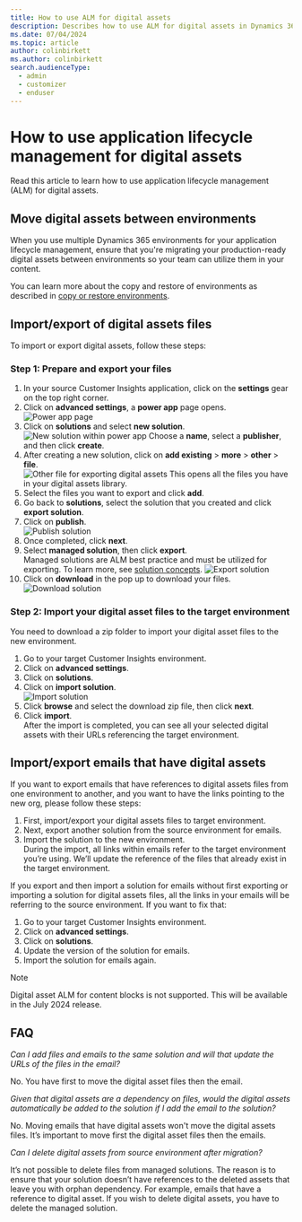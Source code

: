 ```yaml
---
title: How to use ALM for digital assets
description: Describes how to use ALM for digital assets in Dynamics 365 Customer Insights - Journeys.
ms.date: 07/04/2024
ms.topic: article
author: colinbirkett
ms.author: colinbirkett
search.audienceType: 
  - admin
  - customizer
  - enduser
---
```


# How to use application lifecycle management for digital assets

Read this article to learn how to use application lifecycle management (ALM) for digital assets.

## Move digital assets between environments

When you use multiple Dynamics 365 environments for your application lifecycle management, ensure that you're migrating your production-ready digital assets between environments so your team can utilize them in your content.

You can learn more about the copy and restore of environments as described in [copy or restore environments](/dynamics365/customer-insights/journeys/copy-or-restore#copy-a-customer-insights---journeys-environment-to-another-environment).

## Import/export of digital assets files

To import or export digital assets, follow these steps:

### Step 1: Prepare and export your files

1. In your source Customer Insights application, click on the **settings** gear on the top right corner.
1. Click on **advanced settings**, a **power app** page opens.
![Power app page](media/alm-power-page.png)
1. Click on **solutions** and select **new solution**.
![New solution within power app](media/alm-new-solution.png)
Choose a **name**, select a **publisher**, and then click **create**.
1. After creating a new solution, click on **add existing** > **more** > **other** > **file**.  
![Other file for exporting digital assets](media/alm-add-existing.png)
This opens all the files you have in your digital assets library.
1. Select the files you want to export and click **add**.
1. Go back to **solutions**, select the solution that you created and click **export solution**.
1. Click on **publish**.  
![Publish solution](media/alm-publish.png) 
1. Once completed, click **next**.
1. Select **managed solution**, then click **export**.  
Managed solutions are ALM best practice and must be utilized for exporting. To learn more, see [solution concepts](/power-platform/alm/solution-concepts-alm#managed-and-unmanaged-solutions).
![Export solution](media/alm-export.png)
1. Click on **download** in the pop up to download your files.  
![Download solution](media/alm-download.png)

### Step 2: Import your digital asset files to the target environment

You need to download a zip folder to import your digital asset files to the new environment.

1. Go to your target Customer Insights environment.
1. Click on **advanced settings**.
1. Click on **solutions**.
1. Click on **import solution**.  
![Import solution](media/alm-import.png)
1. Click **browse** and select the download zip file, then click **next**.
1. Click **import**.  
After the import is completed, you can see all your selected digital assets with their URLs referencing the target environment.

## Import/export emails that have digital assets

If you want to export emails that have references to digital assets files from one environment to another, and you want to have the links pointing to the new org, please follow these steps:

1. First, import/export your digital assets files to target environment.
1. Next, export another solution from the source environment for emails.
1. Import the solution to the new environment.  
During the import, all links within emails refer to the target environment you’re using. We’ll update the reference of the files that already exist in the target environment.

If you export and then import a solution for emails without first exporting or importing a solution for digital assets files, all the links in your emails will be referring to the source environment. If you want to fix that:

1. Go to your target Customer Insights environment.
1. Click on **advanced settings**.
1. Click on **solutions**.
1. Update the version of the solution for emails.
1. Import the solution for emails again.

> [!NOTE]
> Digital asset ALM for content blocks is not supported. This will be available in the July 2024 release.

## FAQ

*Can I add files and emails to the same solution and will that update the URLs of the files in the email?*

No. You have first to move the digital asset files then the email.

*Given that digital assets are a dependency on files, would the digital assets automatically be added to the solution if I add the email to the solution?*

No. Moving emails that have digital assets won't move the digital assets files. It’s important to move first the digital asset files then the emails.

*Can I delete digital assets from source environment after migration?*

It’s not possible to delete files from managed solutions. The reason is to ensure that your solution doesn’t have references to the deleted assets that leave you with orphan dependency. For example, emails that have a reference to digital asset. If you wish to delete digital assets, you have to delete the managed solution.
